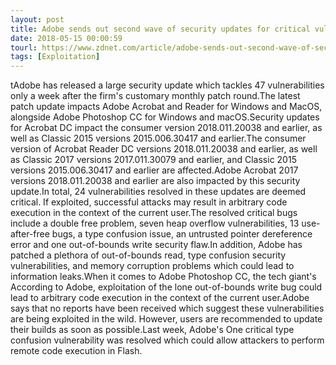 ```yaml
---
layout: post
title: Adobe sends out second wave of security updates for critical vulnerabilities
date: 2018-05-15 00:00:59
tourl: https://www.zdnet.com/article/adobe-sends-out-second-wave-of-security-updates-for-critical-vulnerabilities/
tags: [Exploitation]
---
```

tAdobe has released a large security update which tackles 47 vulnerabilities only a week after the firm's customary monthly patch round.The latest patch update impacts Adobe Acrobat and Reader for Windows and MacOS, alongside Adobe Photoshop CC for Windows and macOS.Security updates for Acrobat DC impact the consumer version 2018.011.20038 and earlier, as well as Classic 2015 versions 2015.006.30417 and earlier.The consumer version of Acrobat Reader DC versions 2018.011.20038 and earlier, as well as Classic 2017 versions 2017.011.30079 and earlier, and Classic 2015 versions 2015.006.30417 and earlier are affected.Adobe Acrobat 2017 versions 2018.011.20038 and earlier are also impacted by this security update.In total, 24 vulnerabilities resolved in these updates are deemed critical. If exploited, successful attacks may result in arbitrary code execution in the context of the current user.The resolved critical bugs include a double free problem, seven heap overflow vulnerabilities, 13 use-after-free bugs, a type confusion issue, an untrusted pointer dereference error and one out-of-bounds write security flaw.In addition, Adobe has patched a plethora of out-of-bounds read, type confusion security vulnerabilities, and memory corruption problems which could lead to information leaks.When it comes to Adobe Photoshop CC, the tech giant's According to Adobe, exploitation of the lone out-of-bounds write bug could lead to arbitrary code execution in the context of the current user.Adobe says that no reports have been received which suggest these vulnerabilities are being exploited in the wild. However, users are recommended to update their builds as soon as possible.Last week, Adobe's One critical type confusion vulnerability was resolved which could allow attackers to perform remote code execution in Flash.